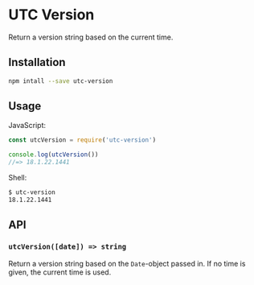# UTC Version

Return a version string based on the current time.

## Installation

```sh
npm intall --save utc-version
```

## Usage

JavaScript:

```js
const utcVersion = require('utc-version')

console.log(utcVersion())
//=> 18.1.22.1441
```

Shell:

```sh
$ utc-version
18.1.22.1441
```

## API

### `utcVersion([date]) => string`

Return a version string based on the `Date`-object passed in. If no time is given, the current time is used.

